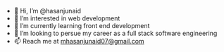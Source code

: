 - 👋 Hi, I’m @hasanjunaid
- 👀 I’m interested in web development
- 🌱 I’m currently learning front end development
- 💞️ I’m looking to persue my career as a full stack software engineering
- 📫 Reach me at mhasanjunaid07@gmail.com
